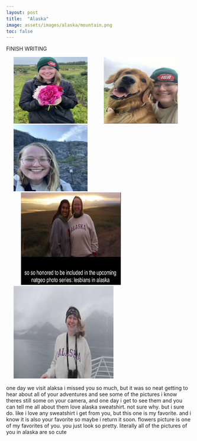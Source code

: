 ```yaml
---
layout: post
title:  "Alaska"
image: assets/images/alaska/mountain.png
toc: false
---
```

FINISH WRITING

<div class="row">
<img src="/assets/images/alaska/flowers.png" width="200" height="180"  hspace="20" vspace="0">
<img src="/assets/images/alaska/puppy.png" width="200" height="180"  hspace="20" vspace="0">
<img src="/assets/images/alaska/mountain.png" width="200" height="180"  hspace="20" vspace="0">
</div>

<img src="/assets/images/alaska/gabby.png" width="270" height="250"  hspace="40" vspace="0">
<img src="/assets/images/alaska/boat.png" width="270" height="250"  hspace="20" vspace="0">

one day we visit alaksa
i missed you so much, but it was so neat getting to hear about all of your adventures and see some of the pictures
i know theres still some on your camera, and one day i get to see them and you can tell me all about them
love alaska sweatshirt. not sure why. but i sure do. like i love any sweatshirt i get from you, but this one is my favorite. and i know it is also your favorite so maybe i return it soon. 
flowers picture is one of my favorites of you. you just look so pretty. 
literally all of the pictures of you in alaska are so cute

